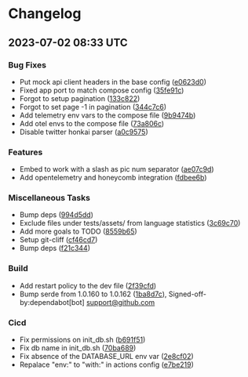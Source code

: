 # Changelog

## 2023-07-02 08:33 UTC

### Bug Fixes

- Put mock api client headers in the base config ([e0623d0](e0623d08d0bb54985e7b6c1f7010d359d8bd58f1))
- Fixed app port to match compose config ([35fe91c](35fe91cbd7fcf575ef386d3e69d683be5d53c374))
- Forgot to setup pagination ([133c822](133c8222255992f63967c04c0f7210081913a892))
- Forgot to set page -1 in pagination ([344c7c6](344c7c67b96fa79d8119b6ceb928f5d4d177dca4))
- Add telemetry env vars to the compose file ([9b9474b](9b9474b29b9b8be444e12ed1b0fbdddf97d9e1ce))
- Add otel envs to the compose file ([73a806c](73a806c6167476bcf47cca461d8cfdebe88450ba))
- Disable twitter honkai parser ([a0c9575](a0c957555fd85588bec723e43e9a8fc25387bac6))

### Features

- Embed to work with a slash as pic num separator ([ae07c9d](ae07c9d0c8be8c7694011ee4f0417e7a4758c6be))
- Add opentelemetry and honeycomb integration ([fdbee6b](fdbee6be978db2f689df4d06bb011ace059878a2))

### Miscellaneous Tasks

- Bump deps ([994d5dd](994d5dd2f3debcef40edc18c0ea454ed37ce1d6b))
- Exclude files under tests/assets/ from language statistics ([3c69c70](3c69c70483d5392de121053c0402502ad180244b))
- Add more goals to TODO ([8559b65](8559b652a65903201b6a551607fc7c08f079539d))
- Setup git-cliff ([cf46cd7](cf46cd76418278ac8c973b4d4de1108f7fd15011))
- Bump deps ([f21c344](f21c344ce99c7639cd1e9c64498d20e7d7246665))

### Build

- Add restart policy to the dev file ([2f39cfd](2f39cfdc6cb2a4b1236662ab8767b578efa2aba1))
- Bump serde from 1.0.160 to 1.0.162 ([1ba8d7c](1ba8d7cf37c7e221f87fab5e5507c6a87e16c5b9)), Signed-off-by:dependabot[bot] <support@github.com>

### Cicd

- Fix permissions on init_db.sh ([b691f51](b691f51efeee08c8e71fef2b5258dcb37ef519b0))
- Fix db name in init_db.sh ([70ba689](70ba68994771361d5b2b6626fed6ea5f3ebf3fb0))
- Fix absence of the DATABASE_URL env var ([2e8cf02](2e8cf025d614855c1e25d9cb43f8585dbc87f93d))
- Repalace "env:" to "with:" in actions config ([e7be219](e7be219e2dafeffc3dc5138202f5fd852a2b0d97))

<!-- generated by git-cliff -->
